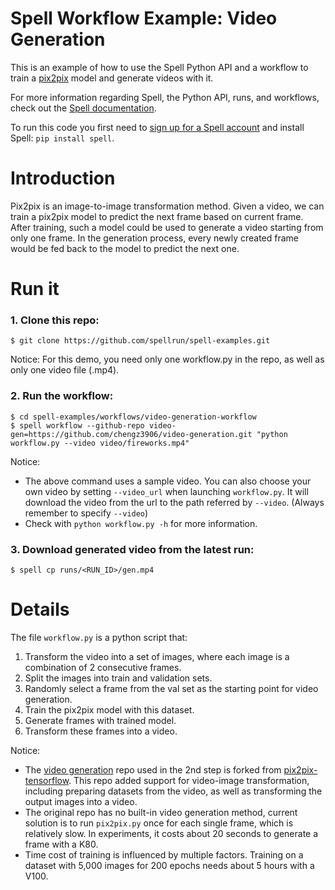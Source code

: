 # Spell Workflow Example: Video Generation
This is an example of how to use the Spell Python API and a workflow to train a [pix2pix](https://github.com/affinelayer/pix2pix-tensorflow) model and generate videos with it.

For more information regarding Spell, the Python API, runs, and workflows,
check out the [Spell documentation](https://spell.run/docs).

To run this code you first need to [sign up for a Spell account](https://web.spell.run/register)
and install Spell: `pip install spell`.

# Introduction
Pix2pix is an image-to-image transformation method. Given a video, we can train a pix2pix model to predict the next frame based on current frame. After training, such a model could be used to generate a video starting from only one frame. In the generation process, every newly created frame would be fed back to the model to predict the next one.

# Run it

### 1. Clone this repo:
```ShellSession
$ git clone https://github.com/spellrun/spell-examples.git
```
Notice: For this demo, you need only one workflow.py in the repo, as well as only one video file (.mp4).

### 2. Run the workflow:
```ShellSession
$ cd spell-examples/workflows/video-generation-workflow
$ spell workflow --github-repo video-gen=https://github.com/chengz3906/video-generation.git "python workflow.py --video video/fireworks.mp4"
```
Notice: 
* The above command uses a sample video. You can also choose your own video by setting `--video_url` when launching `workflow.py`. It will download the video from the url to the path referred by `--video`. (Always remember to specify `--video`)
* Check with `python workflow.py -h` for more information.

### 3. Download generated video from the latest run:
```ShellSession
$ spell cp runs/<RUN_ID>/gen.mp4
```

# Details

The file `workflow.py` is a python script that:
1. Transform the video into a set of images, where each image is a combination of 2 consecutive frames.
2. Split the images into train and validation sets.
3. Randomly select a frame from the val set as the starting point for video generation.
4. Train the pix2pix model with this dataset.
5. Generate frames with trained model.
6. Transform these frames into a video.

Notice:
* The [video generation](https://github.com/chengz3906/video-generation) repo used in the 2nd step is forked from [pix2pix-tensorflow](https://github.com/affinelayer/pix2pix-tensorflow). This repo added support for video-image transformation, including preparing datasets from the video, as well as transforming the output images into a video. 
* The original repo has no built-in video generation method, current solution is to run `pix2pix.py` once for each single frame, which is relatively slow. In experiments, it costs about 20 seconds to generate a frame with a K80. 
* Time cost of training is influenced by multiple factors. Training on a dataset with 5,000 images for 200 epochs needs about 5 hours with a V100.
